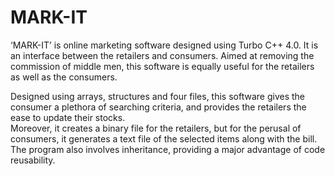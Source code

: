 # MARK-IT
‘MARK-IT’ is online marketing software designed using Turbo C++ 4.0. It is an interface between the retailers and consumers. Aimed at removing the commission of middle men, this software is equally useful for the retailers as well as the consumers.
  
Designed using arrays, structures and four files, this software gives the consumer a plethora of searching criteria, and provides the retailers the ease to update their stocks.  
Moreover, it creates a binary file for the retailers, but for the perusal of consumers, it generates a text file of the selected items along with the bill. The program also involves inheritance, providing a major advantage of code reusability.  
  
